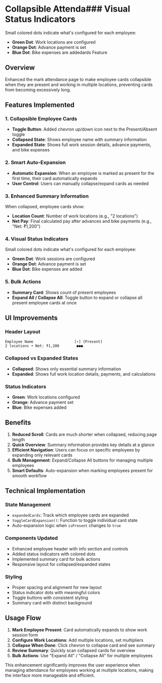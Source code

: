 # Collapsible Attenda### **Visual Status Indicators**
Small colored dots indicate what's configured for each employee:
- **Green Dot**: Work locations are configured
- **Orange Dot**: Advance payment is set
- **Blue Dot**: Bike expenses are addedards Feature

## Overview
Enhanced the mark attendance page to make employee cards collapsible when they are present and working in multiple locations, preventing cards from becoming excessively long.

## Features Implemented

### 1. **Collapsible Employee Cards**
- **Toggle Button**: Added chevron up/down icon next to the Present/Absent toggle
- **Collapsed State**: Shows employee name with summary information
- **Expanded State**: Shows full work session details, advance payments, and bike expenses

### 2. **Smart Auto-Expansion**
- **Automatic Expansion**: When an employee is marked as present for the first time, their card automatically expands
- **User Control**: Users can manually collapse/expand cards as needed

### 3. **Enhanced Summary Information**
When collapsed, employee cards show:
- **Location Count**: Number of work locations (e.g., "2 locations")
- **Net Pay**: Final calculated pay after advances and bike payments (e.g., "Net: ₹1,200")

### 4. **Visual Status Indicators**
Small colored dots indicate what's configured for each employee:
- **Green Dot**: Work sessions are configured
- **Orange Dot**: Advance payment is set
- **Blue Dot**: Bike expenses are added

### 5. **Bulk Actions**
- **Summary Card**: Shows count of present employees
- **Expand All / Collapse All**: Toggle button to expand or collapse all present employee cards at once

## UI Improvements

### **Header Layout**
```
Employee Name                   [↑] [Present]
2 locations • Net: ₹1,200        ●●●
```

### **Collapsed vs Expanded States**
- **Collapsed**: Shows only essential summary information
- **Expanded**: Shows full work location details, payments, and calculations

### **Status Indicators**
- **Green**: Work locations configured
- **Orange**: Advance payment set  
- **Blue**: Bike expenses added

## Benefits

1. **Reduced Scroll**: Cards are much shorter when collapsed, reducing page length
2. **Quick Overview**: Summary information provides key details at a glance
3. **Efficient Navigation**: Users can focus on specific employees by expanding only relevant cards
4. **Bulk Management**: Expand/Collapse All buttons for managing multiple employees
5. **Smart Defaults**: Auto-expansion when marking employees present for smooth workflow

## Technical Implementation

### **State Management**
- `expandedCards`: Track which employee cards are expanded
- `toggleCardExpansion()`: Function to toggle individual card state
- Auto-expansion logic when `isPresent` changes to `true`

### **Components Updated**
- Enhanced employee header with info section and controls
- Added status indicators with colored dots
- Implemented summary card for bulk actions
- Responsive layout for collapsed/expanded states

### **Styling**
- Proper spacing and alignment for new layout
- Status indicator dots with meaningful colors
- Toggle buttons with consistent styling
- Summary card with distinct background

## Usage Flow

1. **Mark Employee Present**: Card automatically expands to show work session form
2. **Configure Work Locations**: Add multiple locations, set multipliers
3. **Collapse When Done**: Click chevron to collapse card and see summary
4. **Review Summary**: Quickly scan collapsed cards for overview
5. **Bulk Actions**: Use "Expand All" / "Collapse All" for multiple employees

This enhancement significantly improves the user experience when managing attendance for employees working at multiple locations, making the interface more manageable and efficient.
